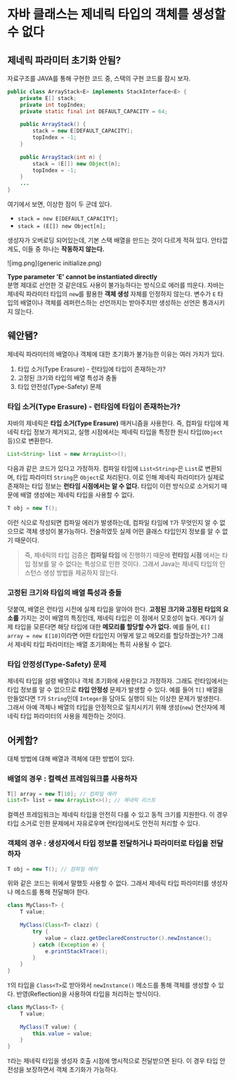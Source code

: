 # 자바 클래스는 제네릭 타입의 객체를 생성할 수 없다
## 제네릭 파라미터 초기화 안됨?
자료구조를 JAVA를 통해 구현한 코드 중, 스택의 구현 코드를 잠시 보자.

```java
public class ArrayStack<E> implements StackInterface<E> {
    private E[] stack;
    private int topIndex;
    private static final int DEFAULT_CAPACITY = 64;
    
    public ArrayStack() {
        stack = new E[DEFAULT_CAPACITY];
        topIndex = -1;
    }
    
    public ArrayStack(int n) {
        stack = (E[]) new Object[n];
        topIndex = -1;
    }
    ...
}
```

여기에서 보면, 이상한 점이 두 군데 있다.
- `stack = new E[DEFAULT_CAPACITY];`
- `stack = (E[]) new Object[n];`

생성자가 오버로딩 되어있는데, 기본 스택 배열을 만드는 것이 다르게 적혀 있다.
안타깝게도, 이들 중 하나는 **작동하지 않는다.**

![img.png](generic initialize.png)

**Type parameter 'E' cannot be instantiated directly**  
분명 제대로 선언한 것 같은데도 사용이 불가능하다는 방식으로 에러를 띄운다.
자바는 제네릭 파라미터 타입의 `new`를 활용한 **객체 생성** 자체를 인정하지 않는다.
변수가 `E` 타입의 배열이나 객체를 레퍼런스하는 선언까지는 받아주지만 생성하는 선언은 통과시키지 않는다.

## 웨안됌?
제네릭 파라미터의 배열이나 객체에 대한 초기화가 불가능한 이유는 여러 가지가 있다.

1. 타입 소거(Type Erasure) - 런타임에 타입이 존재하는가? 
2. 고정된 크기와 타입의 배열 특성과 충돌
3. 타입 안전성(Type-Safety) 문제

### 타입 소거(Type Erasure) - 런타임에 타입이 존재하는가?
자바의 제네릭은 **타입 소거(Type Erasure)** 매커니즘을 사용한다.
즉, 컴파일 타임에 제네릭 타입 정보가 제거되고, 실행 시점에서는 제네릭 타입을 특정한 원시 타입(`Object` 등)으로 변환한다.
```java
List<String> list = new ArrayList<>();
```
다음과 같은 코드가 있다고 가정하자.
컴파일 타임에 `List<String>`은 `List`로 변환되며, 타입 파라미터 `String`은 `Object`로 처리된다.
이로 인해 제네릭 파라미터가 실제로 존재하는 타입 정보는 **런타임 시점에서는 알 수 없다.**
타입이 이런 방식으로 소거되기 때문에 배열 생성에는 제네릭 타입을 사용할 수 없다.
```java
T obj = new T();
```
이런 식으로 작성되면 컴파일 에러가 발생하는데, 컴파일 타임에 `T`가 무엇인지 알 수 없으므로 객체 생성이 불가능하다.
전술하였듯 실제 어떤 클래스 타입인지 정보를 알 수 없기 때문이다.
> 즉, 제네릭의 타입 검증은 **컴파일 타임** 에 진행하기 때문에 **런타임 시점** 에서는 타입 정보를 알 수 없다는 특성으로 인한 것이다.
> 그래서 Java는 제네릭 타입의 인스턴스 생성 방법을 제공하지 않는다.

### 고정된 크기와 타입의 배열 특성과 충돌
덧붙여, 배열은 런타임 시전에 실제 타입을 알아야 한다.
**고정된 크기와 고정된 타입의 요소를** 가지는 것이 배열의 특징인데, 제네릭 타입은 이 점에서 모호성이 높다.
게다가 실제 타입을 모른다면 해당 타입에 대한 **메모리를 할당할 수가 없다.**
예를 들어, `E[] array = new E[10]`이라면 어떤 타입인지 어떻게 알고 메모리를 할당하겠는가?
그래서 제네릭 타입 파라미터는 배열 초기화에는 특히 사용될 수 없다.

### 타입 안정성(Type-Safety) 문제
제네릭 타입을 설령 배열이나 객체 초기화에 사용한다고 가정하자.
그래도 런타임에서는 타입 정보를 알 수 없으므로 **타입 안정성** 문제가 발생할 수 있다.
예를 들어 `T[]` 배열을 만들었다면 `T`가 `String`인데 `Integer`을 담아도 실행이 되는 이상한 문제가 발생한다.
그래서 아예 객체나 배열의 타입을 안정적으로 일치시키기 위해 생성(`new`) 연산자에 제네릭 타입 파라미터의 사용을 제한하는 것이다.

## 어케함?
대체 방법에 대해 배열과 객체에 대한 방법이 있다.

### 배열의 경우 : 컬렉션 프레임워크를 사용하자
```java
T[] array = new T[10]; // 컴파일 에러
List<T> list = new ArrayList<>(); // 제네릭 리스트
```
컬렉션 프레임워크는 제네릭 타입을 안전히 다룰 수 있고 동적 크기를 지원한다.
이 경우 타입 소거로 인한 문제에서 자유로우며 런타임에서도 안전히 처리할 수 있다.

### 객체의 경우 : 생성자에서 타입 정보를 전달하거나 파라미터로 타입을 전달하자
```java
T obj = new T(); // 컴파일 에러
```
위와 같은 코드는 위에서 말했듯 사용할 수 없다.
그래서 제네릭 타입 파라미터를 생성자나 메소드를 통해 전달해야 한다.

```JAVA
class MyClass<T> {
    T value;
    
    MyClass(Class<T> clazz) {
        try {
            value = clazz.getDeclaredConstructor().newInstance();
        } catch (Exception e) {
            e.printStackTrace();
        }
    }
}
```
`T`의 타입을 `Class<T>`로 받아와서 `newInstance()` 메소드를 통해 객체를 생성할 수 있다.
반영(Reflection)을 사용하여 타입을 처리하는 방식이다.

```java
class MyClass<T> {
    T value;
    
    MyClass(T value) {
        this.value = value;
    }
}
```
`T`라는 제네릭 타입을 생성자 호출 시점에 명시적으로 전달받으면 된다.
이 경우 타입 안전성을 보장하면서 객체 초기화가 가능하다.